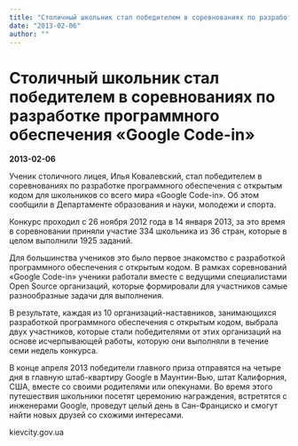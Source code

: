 ```yaml
---
title: "Столичный школьник стал победителем в соревнованиях по разработке программного обеспечения «Google Code-in»"
date: "2013-02-06"
author: ""
---
```


# Столичный школьник стал победителем в соревнованиях по разработке программного обеспечения «Google Code-in»

**2013-02-06** 

Ученик столичного лицея, Илья Ковалевский, стал победителем в соревнованиях по разработке программного обеспечения с открытым кодом для школьников со всего мира «Google Code-in». Об этом сообщили в Департаменте образования и науки, молодежи и спорта.



Конкурс проходил с 26 ноября 2012 года в 14 января 2013, за это время в соревновании приняли участие 334 школьника из 36 стран, которые в целом выполнили 1925 заданий.



Для большинства учеников это было первое знакомство с разработкой программного обеспечения с открытым кодом. В рамках соревнований «Google Code-in» ученики работали вместе с ведущими специалистами Open Source организаций, которые формировали для участников самые разнообразные задачи для выполнения.



В результате, каждая из 10 организаций-наставников, занимающихся разработкой программного обеспечения с открытым кодом, выбрала двух участников, которые стали победителями от этих организаций на основе исчерпывающей работы, которую они выполняли в течение семи недель конкурса.



В конце апреля 2013 победители главного приза отправятся на четыре дня в главную штаб-квартиру Google в Маунтин-Вью, штат Калифорния, США, вместе со своими родителями или опекунами. Во время этого путешествия школьники посетят церемонию награждения, встретятся с инженерами Google, проведут целый день в Сан-Франциско и смогут найти новых друзей со схожими интересами.



kievcity.gov.ua